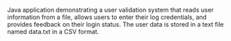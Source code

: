Java application demonstrating a user validation system that reads user information from a file, allows users to enter their log credentials, and provides feedback on their login status. The user data is stored in a text file named data.txt in a CSV format.
